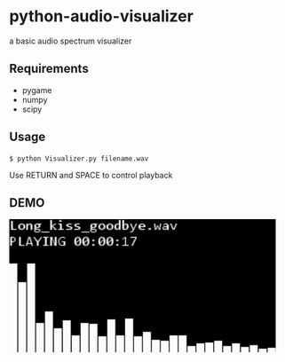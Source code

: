 # python-audio-visualizer

a basic audio spectrum visualizer

## Requirements

* pygame
* numpy
* scipy

## Usage

```
$ python Visualizer.py filename.wav
```
Use RETURN and SPACE to control playback

## DEMO

![](https://raw.githubusercontent.com/JoeyYi/python-audio-visualizer/master/screenshot.gif)  
